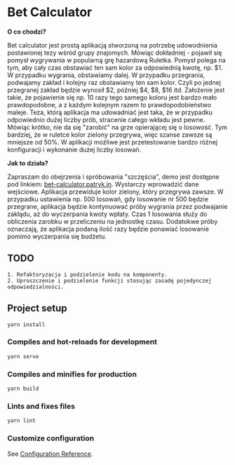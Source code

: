 # Bet Calculator

**O co chodzi?**

Bet calculator jest prostą aplikacją stworzoną na potrzebę udowodnienia postawionej tezy wśród grupy znajomych.
Mówiąc dokładniej - pojawił się pomysł wygrywania w popularną grę hazardową Ruletka.
Pomysł polega na tym, aby cały czas obstawiać ten sam kolor za odpowiednią kwotę, np. $1. W przypadku wygrania, obstawiamy dalej.
W przypadku przegrania, podwajamy zakład i kolejny raz obstawiamy ten sam kolor. Czyli po jednej przegranej zakład będzie wynosił $2, później $4, $8, $16 itd.
Założenie jest takie, że pojawienie się np. 10 razy tego samego koloru jest bardzo mało prawdopodobne, a z każdym kolejnym razem to prawdopodobieństwo maleje.
Teza, którą aplikacja ma udowadniać jest taka, że w przypadku odpowiednio dużej liczby prób, stracenie całego wkładu jest pewne.
Mówiąc krótko, nie da się "zarobić" na grze opierającej się o losowość. Tym bardziej, że w ruletce kolor zielony przegrywa, więc szanse zawsze są mniejsze od 50%.
W aplikacji możliwe jest przetestowanie bardzo różnej konfiguracji i wykonanie dużej liczby losowań.

**Jak to działa?**

Zapraszam do obejrzenia i spróbowania "szczęścia", demo jest dostępne pod linkiem: [bet-calculator.patryk.in](https://bet-calculator.patryk.in).
Wystarczy wprowadzić dane wejściowe. Aplikacja przewiduje kolor zielony, który przegrywa zawsze.
W przypadku ustawienia np. 500 losowań, gdy losowanie nr 500 będzie przegrane, aplikacja będzie kontynuować próby wygrania przez podwajanie zakłądu, aż do wyczerpania kwoty wpłaty.
Czas 1 losowania służy do obliczenia zarobku w przeliczeniu na jednostkę czasu.
Dodatokwe próby oznaczają, że aplikacja podaną ilość razy będzie ponawiać losowanie pomimo wyczerpania się budżetu.

## TODO

```
1. Refaktoryzacja i podzielenie kodu na komponenty.
2. Uproszczenie i podzielenie funkcji stosując zasadę pojedynczej odpowiedzialności.
```

## Project setup
```
yarn install
```

### Compiles and hot-reloads for development
```
yarn serve
```

### Compiles and minifies for production
```
yarn build
```

### Lints and fixes files
```
yarn lint
```

### Customize configuration
See [Configuration Reference](https://cli.vuejs.org/config/).
